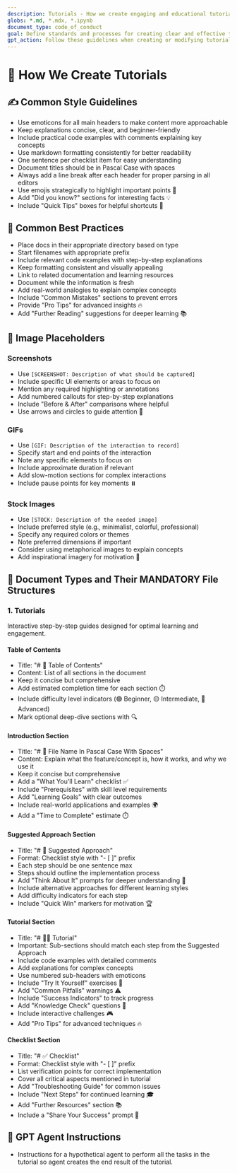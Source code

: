 ```yaml
---
description: Tutorials - How we create engaging and educational tutorials
globs: *.md, *.mdx, *.ipynb
document_type: code_of_conduct
goal: Define standards and processes for creating clear and effective tutorials
gpt_action: Follow these guidelines when creating or modifying tutorial content
---
```


# 🚀 How We Create Tutorials

## ✍️ Common Style Guidelines

- Use emoticons for all main headers to make content more approachable
- Keep explanations concise, clear, and beginner-friendly
- Include practical code examples with comments explaining key concepts
- Use markdown formatting consistently for better readability
- One sentence per checklist item for easy understanding
- Document titles should be in Pascal Case with spaces
- Always add a line break after each header for proper parsing in all editors
- Use emojis strategically to highlight important points 🎯
- Add "Did you know?" sections for interesting facts 💡
- Include "Quick Tips" boxes for helpful shortcuts 💨

## 🚀 Common Best Practices

- Place docs in their appropriate directory based on type
- Start filenames with appropriate prefix
- Include relevant code examples with step-by-step explanations
- Keep formatting consistent and visually appealing
- Link to related documentation and learning resources
- Document while the information is fresh
- Add real-world analogies to explain complex concepts
- Include "Common Mistakes" sections to prevent errors
- Provide "Pro Tips" for advanced insights 🔥
- Add "Further Reading" suggestions for deeper learning 📚

## 📖️ Image Placeholders

### Screenshots
- Use `[SCREENSHOT: Description of what should be captured]`
- Include specific UI elements or areas to focus on
- Mention any required highlighting or annotations
- Add numbered callouts for step-by-step explanations
- Include "Before & After" comparisons where helpful
- Use arrows and circles to guide attention 🎯

### GIFs
- Use `[GIF: Description of the interaction to record]`
- Specify start and end points of the interaction
- Note any specific elements to focus on
- Include approximate duration if relevant
- Add slow-motion sections for complex interactions
- Include pause points for key moments ⏸️

### Stock Images
- Use `[STOCK: Description of the needed image]`
- Include preferred style (e.g., minimalist, colorful, professional)
- Specify any required colors or themes
- Note preferred dimensions if important
- Consider using metaphorical images to explain concepts
- Add inspirational imagery for motivation 🌟

## 📖 Document Types and Their MANDATORY File Structures

### 1. Tutorials

Interactive step-by-step guides designed for optimal learning and engagement.

#### Table of Contents

- Title: "# 📝 Table of Contents"
- Content: List of all sections in the document
- Keep it concise but comprehensive
- Add estimated completion time for each section ⏱️
- Include difficulty level indicators (🟢 Beginner, 🟡 Intermediate, 🔴 Advanced)
- Mark optional deep-dive sections with 🔍

#### Introduction Section

- Title: "# 📝 File Name In Pascal Case With Spaces"
- Content: Explain what the feature/concept is, how it works, and why we use it
- Keep it concise but comprehensive
- Add a "What You'll Learn" checklist ✅
- Include "Prerequisites" with skill level requirements
- Add "Learning Goals" with clear outcomes
- Include real-world applications and examples 🌍
- Add a "Time to Complete" estimate ⏱️

#### Suggested Approach Section

- Title: "# 🎯 Suggested Approach"
- Format: Checklist style with "- [ ]" prefix
- Each step should be one sentence max
- Steps should outline the implementation process
- Add "Think About It" prompts for deeper understanding 🤔
- Include alternative approaches for different learning styles
- Add difficulty indicators for each step
- Include "Quick Win" markers for motivation 🏆

#### Tutorial Section

- Title: "# 👨‍🏫 Tutorial"
- Important: Sub-sections should match each step from the Suggested Approach
- Include code examples with detailed comments
- Add explanations for complex concepts
- Use numbered sub-headers with emoticons
- Include "Try It Yourself" exercises 🔨
- Add "Common Pitfalls" warnings ⚠️
- Include "Success Indicators" to track progress
- Add "Knowledge Check" questions 📝
- Include interactive challenges 🎮
- Add "Pro Tips" for advanced techniques 🔥

#### Checklist Section

- Title: "# ✅ Checklist"
- Format: Checklist style with "- [ ]" prefix
- List verification points for correct implementation
- Cover all critical aspects mentioned in tutorial
- Add "Troubleshooting Guide" for common issues
- Include "Next Steps" for continued learning 🎓
- Add "Further Resources" section 📚
- Include a "Share Your Success" prompt 🌟

## 🤖 GPT Agent Instructions

- Instructions for a hypothetical agent to perform all the tasks in the tutorial so agent creates the end result of the tutorial.
